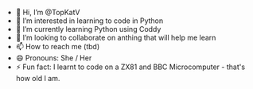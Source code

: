 - 👋 Hi, I’m @TopKatV
- 👀 I’m interested in learning to code in Python
- 🌱 I’m currently learning Python using Coddy
- 💞️ I’m looking to collaborate on anthing that will help me learn
- 📫 How to reach me (tbd)
- 😄 Pronouns: She / Her
- ⚡ Fun fact: I learnt to code on a ZX81 and BBC Microcomputer - that's how old I am.

<!---
TopKatV/TopKatV is a ✨ special ✨ repository because its `README.md` (this file) appears on your GitHub profile.
You can click the Preview link to take a look at your changes.
--->
